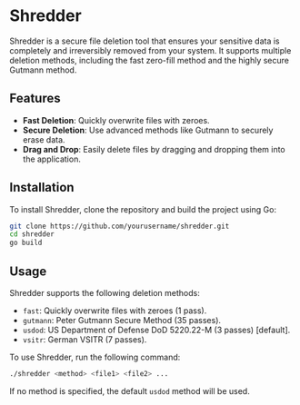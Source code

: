 # Shredder

Shredder is a secure file deletion tool that ensures your sensitive data is completely and irreversibly removed from your system. It supports multiple deletion methods, including the fast zero-fill method and the highly secure Gutmann method.

## Features

- **Fast Deletion**: Quickly overwrite files with zeroes.
- **Secure Deletion**: Use advanced methods like Gutmann to securely erase data.
- **Drag and Drop**: Easily delete files by dragging and dropping them into the application.

## Installation

To install Shredder, clone the repository and build the project using Go:

```sh
git clone https://github.com/yourusername/shredder.git
cd shredder
go build
```

## Usage

Shredder supports the following deletion methods:

- `fast`: Quickly overwrite files with zeroes (1 pass).
- `gutmann`: Peter Gutmann Secure Method (35 passes).
- `usdod`: US Department of Defense DoD 5220.22-M (3 passes) [default].
- `vsitr`: German VSITR (7 passes).

To use Shredder, run the following command:

```sh
./shredder <method> <file1> <file2> ...
```

If no method is specified, the default `usdod` method will be used.


